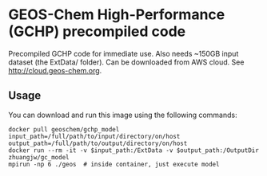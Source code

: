 # GEOS-Chem High-Performance (GCHP) precompiled code

Precompiled GCHP code for immediate use.
Also needs ~150GB input dataset (the ExtData/ folder). Can be downloaded from AWS cloud. See http://cloud.geos-chem.org.

Usage
-----

You can download and run this image using the following commands:

    docker pull geoschem/gchp_model
    input_path=/full/path/to/input/directory/on/host
    output_path=/full/path/to/output/directory/on/host
    docker run --rm -it -v $input_path:/ExtData -v $output_path:/OutputDir  zhuangjw/gc_model
    mpirun -np 6 ./geos  # inside container, just execute model
